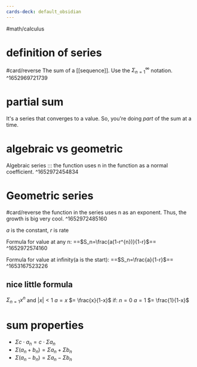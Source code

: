 ```yaml
---
cards-deck: default_obsidian
---
```


#math/calculus 

# definition of series
#card/reverse 
The sum of a [[sequence]]. Use the $\Sigma_{n=1}^\infty$ notation.
^1652969721739

# partial sum
It's a series that converges to a value. So, you're doing *part* of the sum at a time.

# algebraic vs geometric
Algebraic series ::: the function uses n in the function as a normal coefficient. ^1652972454834

# Geometric series
#card/reverse
the function in the series uses n as an exponent. Thus, the growth is big very cool.
^1652972485160

$a$ is the constant, $r$ is rate

Formula for value at any n: ==$S_n=\frac{a(1-r^{n})}{1-r}$==
^1652972574160

Formula for value at infinity(a is the start): ==$S_n=\frac{a}{1-r}$==
^1653167523226

## nice little formula
$\Sigma_{n=1}x^{n}$ and $|x|<1$
$a=x$
$= \frac{x}{1-x}$
if: 
$n=0$
$a=1$
$= \frac{1}{1-x}$

# sum properties
- $\Sigma c\cdot a_{n} = c \cdot \Sigma a_{n}$
- $\Sigma (a_{n}+b_{n}) = \Sigma a_{n}+ \Sigma b_n$
- $\Sigma (a_{n}-b_{n}) = \Sigma a_{n} - \Sigma b_n$


